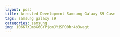 ```yaml
---
layout: post
title: Arrested Development Samsung Galaxy S9 Case
tags: samsung galaxy s9
categories: samsung
img: 106K7XCmbG6GYPjomJYiSPO0hr4b3wagt
---
```

